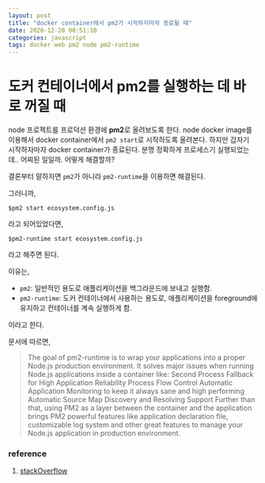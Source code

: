 ```yaml
---
layout: post
title: "docker container에서 pm2가 시작하자마자 종료될 때"
date: 2020-12-20 00:51:10
categories: javascript
tags: docker web pm2 node pm2-runtime
---
```


# 도커 컨테이너에서 pm2를 실행하는 데 바로 꺼질 때

node 프로젝트를 프로덕션 환경에 **pm2**로 올려보도록 한다. node docker image를 이용해서 docker container에서 `pm2 start`로 시작하도록 올려본다. 하지만 갑자기 시작하자마자 docker container가 종료된다. 분명 정확하게 프로세스기 실행되었는데.. 어찌된 일일까. 어떻게 해결할까?

결론부터 말하자면 `pm2`가 아니라 `pm2-runtime`을 이용하면 해결된다.

그러니까,

```shell
$pm2 start ecosystem.config.js
```

라고 되어있었다면,

```shell
$pm2-runtime start ecosystem.config.js
```

라고 해주면 된다.

이유는,

- `pm2`: 일반적인 용도로 애플리케이션을 백그라운드에 보내고 실행함.
- `pm2-runtime`: 도커 컨테이너에서 사용하는 용도로, 애플리케이션을 foreground에 유지하고 컨테이너를 계속 실행하게 함.

이라고 한다.

문서에 따르면,

> The goal of pm2-runtime is to wrap your applications into a proper Node.js production environment. It solves major issues when running Node.js applications inside a container like: Second Process Fallback for High Application Reliability Process Flow Control Automatic Application Monitoring to keep it always sane and high performing Automatic Source Map Discovery and Resolving Support Further than that, using PM2 as a layer between the container and the application brings PM2 powerful features like application declaration file, customizable log system and other great features to manage your Node.js application in production environment.

### reference
1. [stackOverflow][ref]

[ref]: https://stackoverflow.com/questions/53962776/whats-the-difference-between-pm2-and-pm2-runtime
